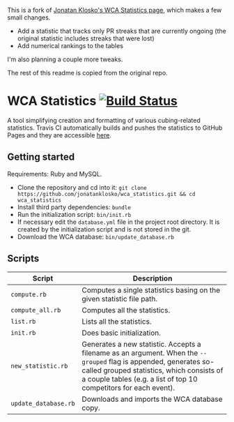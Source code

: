 This is a fork of [Jonatan Klosko's WCA Statistics page](https://github.com/jonatanklosko/wca_statistics), which makes a few small changes.

- Add a statistic that tracks only PR streaks that are currently ongoing (the original statistic includes streaks that were lost)
- Add numerical rankings to the tables

I'm also planning a couple more tweaks.

The rest of this readme is copied from the original repo.

# WCA Statistics [![Build Status](https://travis-ci.org/jonatanklosko/wca_statistics.svg?branch=master)](https://travis-ci.org/jonatanklosko/wca_statistics)

A tool simplifying creation and formatting of various cubing-related statistics.
Travis CI automatically builds and pushes the statistics to GitHub Pages
and they are accessible [here](https://jonatanklosko.github.io/wca_statistics).

## Getting started

Requirements: Ruby and MySQL.

- Clone the repository and cd into it: `git clone https://github.com/jonatanklosko/wca_statistics.git && cd wca_statistics`
- Install third party dependencies: `bundle`
- Run the initialization script: `bin/init.rb`
- If necessary edit the `database.yml` file in the project root directory. It is created by the initialization script and is not stored in the git.
- Download the WCA database: `bin/update_database.rb`

## Scripts

| Script | Description |
| ------ | ----------- |
| `compute.rb` | Computes a single statistics basing on the given statistic file path. |
| `compute_all.rb` | Computes all the statistics. |
| `list.rb` | Lists all the statistics. |
| `init.rb` | Does basic initialization. |
| `new_statistic.rb` | Generates a new statistic. Accepts a filename as an argument. When the `--grouped` flag is appended, generates so-called grouped statistics, which consists of a couple tables (e.g. a list of top 10 competitors for each event). |
| `update_database.rb` | Downloads and imports the WCA database copy. |
